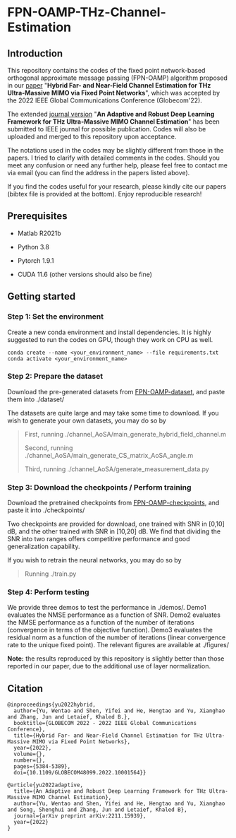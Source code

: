 # FPN-OAMP-THz-Channel-Estimation

## Introduction

This repository contains the codes of the fixed point network-based orthogonal approximate message passing (FPN-OAMP) algorithm proposed in our [paper](https://arxiv.org/pdf/2205.04944.pdf) "**Hybrid Far- and Near-Field Channel Estimation for THz Ultra-Massive MIMO via Fixed Point Networks**", which was accepted by the 2022 IEEE Global Communications Conference (Globecom'22). 

The extended [journal version](https://arxiv.org/pdf/2211.15939.pdf) "**An Adaptive and Robust Deep Learning Framework for THz Ultra-Massive MIMO Channel Estimation**" has been submitted to IEEE journal for possible publication. Codes will also be uploaded and merged to this repository upon acceptance. 

The notations used in the codes may be slightly different from those in the papers. I tried to clarify with detailed comments in the codes. Should you meet any confusion or need any further help, please feel free to contact me via email (you can find the address in the papers listed above). 

If you find the codes useful for your research, please kindly cite our papers (bibtex file is provided at the bottom). Enjoy reproducible research! 

## Prerequisites

- Matlab R2021b

- Python 3.8

- Pytorch 1.9.1

- CUDA 11.6 (other versions should also be fine)

## Getting started

### Step 1: Set the environment

Create a new conda environment and install dependencies. It is highly suggested to run the codes on GPU, though they work on CPU as well. 

```
conda create --name <your_environment_name> --file requirements.txt
conda activate <your_environment_name>
```
### Step 2:  Prepare the dataset

Download the pre-generated datasets from [FPN-OAMP-dataset](https://hkustconnect-my.sharepoint.com/:f:/g/personal/wyuaq_connect_ust_hk/EnjI6Aev9I5CpNCLdDTvaXQBef3i_gkapkmc8SFBRWsJYw?e=1fwI7o), and paste them into ./dataset/

The datasets are quite large and may take some time to download. If you wish to generate your own datasets, you may do so by

> First, running ./channel_AoSA/main_generate_hybrid_field_channel.m
> 
> Second, running  ./channel_AoSA/main_generate_CS_matrix_AoSA_angle.m
> 
> Third, running ./channel_AoSA/generate_measurement_data.py

### Step 3: Download the checkpoints / Perform training

Download the pretrained checkpoints from [FPN-OAMP-checkpoints](https://hkustconnect-my.sharepoint.com/:f:/g/personal/wyuaq_connect_ust_hk/EnHPxyogdzRIvz4oQsLBU1EBjmuR9dFlzeTX2CjTw1Rbkw?e=hy61F9), and paste it into ./checkpoints/

Two checkpoints are provided for download, one trained with SNR in [0,10] dB, and the other trained with SNR in [10,20] dB. We find that dividing the SNR into two ranges offers competitive performance and good generalization capability. 

If you wish to retrain the neural networks, you may do so by

> Running ./train.py

### Step 4: Perform testing

We provide three demos to test the performance in ./demos/. Demo1 evaluates the NMSE performance as a function of SNR. Demo2 evaluates the NMSE performance as a function of the number of iterations (convergence in terms of the objective function). Demo3 evaluates the residual norm as a function of the number of iterations (linear convergence rate to the unique fixed point). The relevant figures are available at ./figures/

**Note:** the results reproduced by this repository is slightly better than those reported in our paper, due to the additional use of layer normalization. 

## Citation


```
@inproceedings{yu2022hybrid,
  author={Yu, Wentao and Shen, Yifei and He, Hengtao and Yu, Xianghao and Zhang, Jun and Letaief, Khaled B.},
  booktitle={GLOBECOM 2022 - 2022 IEEE Global Communications Conference}, 
  title={Hybrid Far- and Near-Field Channel Estimation for THz Ultra-Massive MIMO via Fixed Point Networks}, 
  year={2022},
  volume={},
  number={},
  pages={5384-5389},
  doi={10.1109/GLOBECOM48099.2022.10001564}}

@article{yu2022adaptive,
  title={An Adaptive and Robust Deep Learning Framework for THz Ultra-Massive MIMO Channel Estimation},
  author={Yu, Wentao and Shen, Yifei and He, Hengtao and Yu, Xianghao and Song, Shenghui and Zhang, Jun and Letaief, Khaled B},
  journal={arXiv preprint arXiv:2211.15939},
  year={2022}
}
```

